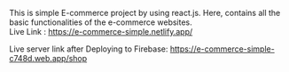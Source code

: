 This is simple E-commerce project by using react.js. Here, contains all the basic functionalities of the e-commerce websites.</br>
Live Link : https://e-commerce-simple.netlify.app/

Live server link after Deploying to Firebase:
https://e-commerce-simple-c748d.web.app/shop